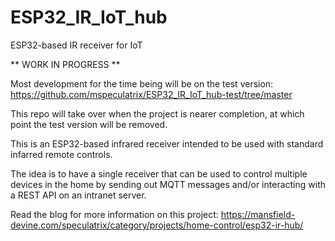 # ESP32_IR_IoT_hub

ESP32-based IR receiver for IoT

** WORK IN PROGRESS **

Most development for the time being will be on the test version: https://github.com/mspeculatrix/ESP32_IR_IoT_hub-test/tree/master

This repo will take over when the project is nearer completion, at which point the test version will be removed.

This is an ESP32-based infrared receiver intended to be used with standard infarred remote controls.

The idea is to have a single receiver that can be used to control multiple devices in the home by sending out MQTT messages and/or interacting with a REST API on an intranet server.

Read the blog for more information on this project: https://mansfield-devine.com/speculatrix/category/projects/home-control/esp32-ir-hub/
